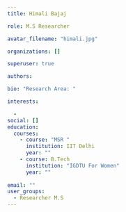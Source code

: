 ```yaml
---
title: Himali Bajaj

role: M.S Researcher

avatar_filename: "himali.jpg"

organizations: []

superuser: true

authors:

bio: "Research Area: "

interests:

  - 
social: []
education:
  courses:
    - course: "MSR "
      institution: IIT Delhi
      year: ""
    - course: B.Tech
      institution: "IGDTU For Women"
      year: ""
    
email: ""
user_groups:
  - Researcher M.S
---
```


